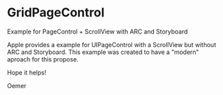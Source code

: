GridPageControl
===============

Example for PageControl + ScrollView with ARC and Storyboard

Apple provides a example for UIPageControl with a ScrollView but without ARC and Storyboard. This example was created to have a "modern" aproach for this propose.

Hope it helps!

Oemer